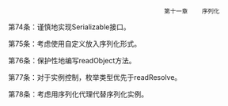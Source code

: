                                                 第十一章    序列化
第74条：谨慎地实现Serializable接口。

第75条：考虑使用自定义放入序列化形式。

第76条：保护性地编写readObject方法。

第77条：对于实例控制，枚举类型优先于readResolve。

第78条：考虑用序列化代理代替序列化实例。